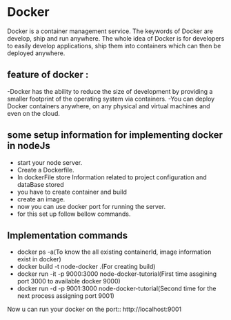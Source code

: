 # Docker

Docker is a container management service. The keywords of Docker are develop, ship and run anywhere. The whole idea of Docker is for developers to easily develop applications, ship them into containers which can then be deployed anywhere.

## feature of docker :

-Docker has the ability to reduce the size of development by providing a smaller footprint of the operating system via containers.
-You can deploy Docker containers anywhere, on any physical and virtual machines and even on the cloud.

## some setup information for implementing docker in nodeJs

- start your node server.
- Create a Dockerfile.
- In dockerFile store Information related to project configuration and dataBase stored
- you have to create container and build
- create an image.
- now you can use docker port for running the server.
- for this set up follow bellow commands.

## Implementation commands

- docker ps -a(To know the all existing containerId, image information exist in docker)
- docker build -t node-docker .(For creating build)
- docker run -it -p 9000:3000 node-docker-tutorial(First time assgining port 3000 to available docker 9000)
- docker run -d -p 9001:3000 node-docker-tutorial(Second time for the next process assigning port 9001)

Now u can run your docker on the port:: http://localhost:9001
